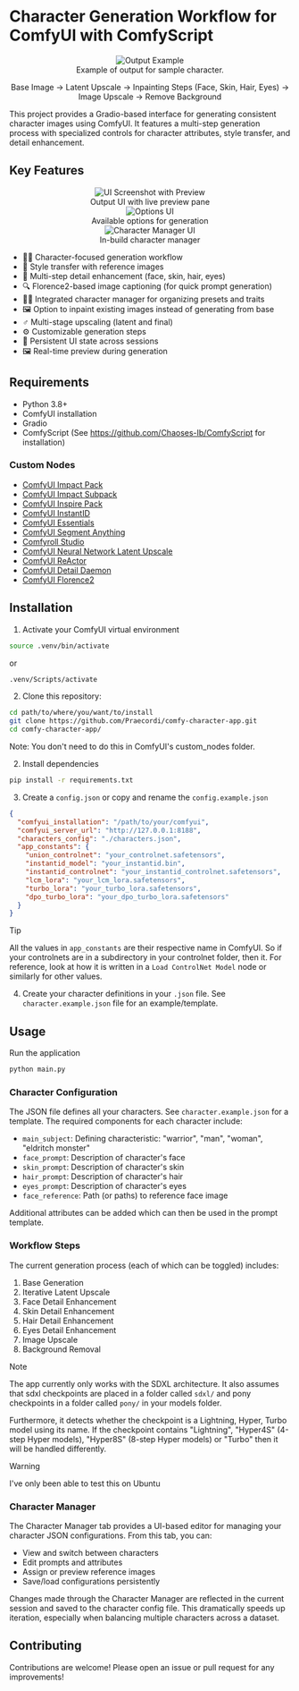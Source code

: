 # Character Generation Workflow for ComfyUI with ComfyScript

<div align="center">
  <image src="./res/teaser.webp" alt="Output Example">
  <figcaption>Example of output for sample character.
  
  Base Image &rarr; Latent Upscale &rarr; Inpainting Steps (Face, Skin, Hair, Eyes) &rarr; Image Upscale &rarr; Remove Background</figcaption>
</div>

This project provides a Gradio-based interface for generating consistent character images using ComfyUI. It features a multi-step generation process with specialized controls for character attributes, style transfer, and detail enhancement.

## Key Features

<div align="center">
  <image src="./res/ui1.webp" alt="UI Screenshot with Preview">
  <figcaption>Output UI with live preview pane</figcaption>
</div>

<div align="center">
  <image src="./res/ui2.webp" alt="Options UI">
  <figcaption>Available options for generation</figcaption>
</div>

<div align="center">
  <image src="./res/ui3.webp" alt="Character Manager UI">
  <figcaption>In-build character manager</figcaption>
</div>

- 🧑‍🎨 Character-focused generation workflow
- 🎨 Style transfer with reference images
- 🧬 Multi-step detail enhancement (face, skin, hair, eyes)
- 🔍 Florence2-based image captioning (for quick prompt generation)
- 🧑‍💼 Integrated character manager for organizing presets and traits
- 🖼️ Option to inpaint existing images instead of generating from base
- ‍♂️ Multi-stage upscaling (latent and final)
- ⚙️ Customizable generation steps
- 💾 Persistent UI state across sessions
- 🖼️ Real-time preview during generation

## Requirements

- Python 3.8+
- ComfyUI installation
- Gradio
- ComfyScript (See https://github.com/Chaoses-Ib/ComfyScript for installation)

### Custom Nodes

- [ComfyUI Impact Pack](https://github.com/ltdrdata/ComfyUI-Impact-Pack)
- [ComfyUI Impact Subpack](https://github.com/ltdrdata/ComfyUI-Impact-Subpack)
- [ComfyUI Inspire Pack](https://github.com/ltdrdata/ComfyUI-Inspire-Pack)
- [ComfyUI InstantID](https://github.com/cubiq/ComfyUI_InstantID)
- [ComfyUI Essentials](https://github.com/cubiq/ComfyUI_essentials)
- [ComfyUI Segment Anything](https://github.com/storyicon/comfyui_segment_anything)
- [Comfyroll Studio](https://github.com/Suzie1/ComfyUI_Comfyroll_CustomNodes)
- [ComfyUI Neural Network Latent Upscale](https://github.com/Ttl/ComfyUi_NNLatentUpscale)
- [ComfyUI ReActor](https://github.com/Gourieff/ComfyUI-ReActor)
- [ComfyUI Detail Daemon](https://github.com/Jonseed/ComfyUI-Detail-Daemon)
- [ComfyUI Florence2](https://github.com/kijai/ComfyUI-Florence2)

## Installation

1. Activate your ComfyUI virtual environment

```bash
source .venv/bin/activate
```

or

```cmd
.venv/Scripts/activate
```

2. Clone this repository:

```bash
cd path/to/where/you/want/to/install
git clone https://github.com/Praecordi/comfy-character-app.git
cd comfy-character-app/
```

Note: You don't need to do this in ComfyUI's custom_nodes folder.

2. Install dependencies

```bash
pip install -r requirements.txt
```

3. Create a `config.json` or copy and rename the `config.example.json`

```json
{
  "comfyui_installation": "/path/to/your/comfyui",
  "comfyui_server_url": "http://127.0.0.1:8188",
  "characters_config": "./characters.json",
  "app_constants": {
    "union_controlnet": "your_controlnet.safetensors",
    "instantid_model": "your_instantid.bin",
    "instantid_controlnet": "your_instantid_controlnet.safetensors",
    "lcm_lora": "your_lcm_lora.safetensors",
    "turbo_lora": "your_turbo_lora.safetensors",
    "dpo_turbo_lora": "your_dpo_turbo_lora.safetensors"
  }
}
```

> [!TIP]
> All the values in `app_constants` are their respective name in ComfyUI. So if your controlnets are in a subdirectory in your controlnet folder, then it. For reference, look at how it is written in a `Load ControlNet Model` node or similarly for other values.

4. Create your character definitions in your `.json` file. See `character.example.json` file for an example/template.

## Usage

Run the application

```bash
python main.py
```

### Character Configuration

The JSON file defines all your characters. See `character.example.json` for a template. The required components for each character include:

- `main_subject`: Defining characteristic: "warrior", "man", "woman", "eldritch monster"
- `face_prompt`: Description of character's face
- `skin_prompt`: Description of character's skin
- `hair_prompt`: Description of character's hair
- `eyes_prompt`: Description of character's eyes
- `face_reference`: Path (or paths) to reference face image

Additional attributes can be added which can then be used in the prompt template.

### Workflow Steps

The current generation process (each of which can be toggled) includes:

1. Base Generation
2. Iterative Latent Upscale
3. Face Detail Enhancement
4. Skin Detail Enhancement
5. Hair Detail Enhancement
6. Eyes Detail Enhancement
7. Image Upscale
8. Background Removal

> [!NOTE]
> The app currently only works with the SDXL architecture. It also assumes that sdxl checkpoints are placed in a folder called `sdxl/` and pony checkpoints in a folder called `pony/` in your models folder.
>
> Furthermore, it detects whether the checkpoint is a Lightning, Hyper, Turbo model using its name. If the checkpoint contains "Lightning", "Hyper4S" (4-step Hyper models), "Hyper8S" (8-step Hyper models) or "Turbo" then it will be handled differently.

> [!WARNING]
> I've only been able to test this on Ubuntu

### Character Manager

The Character Manager tab provides a UI-based editor for managing your character JSON configurations. From this tab, you can:

- View and switch between characters
- Edit prompts and attributes
- Assign or preview reference images
- Save/load configurations persistently

Changes made through the Character Manager are reflected in the current session and saved to the character config file. This dramatically speeds up iteration, especially when balancing multiple characters across a dataset.

## Contributing

Contributions are welcome! Please open an issue or pull request for any improvements!
